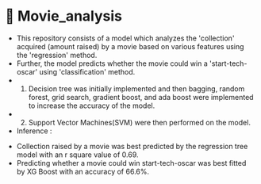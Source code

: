 # 🎥 Movie_analysis
* This repository consists of a model which analyzes the 'collection' acquired (amount raised) by a movie based on various features using the 'regression' method.
* Further, the model predicts whether the movie could win a 'start-tech-oscar' using 'classification' method. 
* 1. Decision tree was initially implemented and then bagging, random forest, grid search, gradient boost, and ada boost were implemented to increase the accuracy of the model. 
* 2. Support Vector Machines(SVM) were then performed on the model.  
* Inference :
- Collection raised by a movie was best predicted by the regression tree model with an r square value of 0.69.
- Predicting whether a movie could win start-tech-oscar was best fitted by XG Boost with an accuracy of 66.6%.
  
